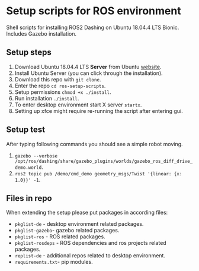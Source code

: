 # Setup scripts for ROS environment

Shell scripts for installing ROS2 Dashing on Ubuntu 18.04.4 LTS Bionic.
Includes Gazebo installation.

## Setup steps

1. Download Ubuntu 18.04.4 LTS **Server** from Ubuntu
   [website](https://ubuntu.com/download/server/thank-you?version=18.04.4&architecture=amd64).
2. Install Ubuntu Server (you can click through the installation).
3. Download this repo with `git clone`.
4. Enter the repo `cd ros-setup-scripts`.
5. Setup permissions `chmod +x ./install`.
6. Run installation `./install`.
7. To enter desktop environment start X server `startx`.
8. Setting up xfce might require re-running the script after entering gui.

## Setup test

After typing following commands you should see a simple robot moving.

1. `gazebo --verbose /opt/ros/dashing/share/gazebo_plugins/worlds/gazebo_ros_diff_drive_demo.world`.
2. `ros2 topic pub /demo/cmd_demo geometry_msgs/Twist '{linear: {x: 1.0}}' -1`.

## Files in repo

When extending the setup please put packages in according files:

* `pkglist-de` - desktop environment related packages.
* `pkglist-gazebo`- gazebo related packages.
* `pkglist-ros` - ROS related packages.
* `pkglist-rosdeps` - ROS dependencies and ros projects related packages.
* `replist-de` - additional repos related to desktop environment.
* `requirements.txt`- pip modules.
